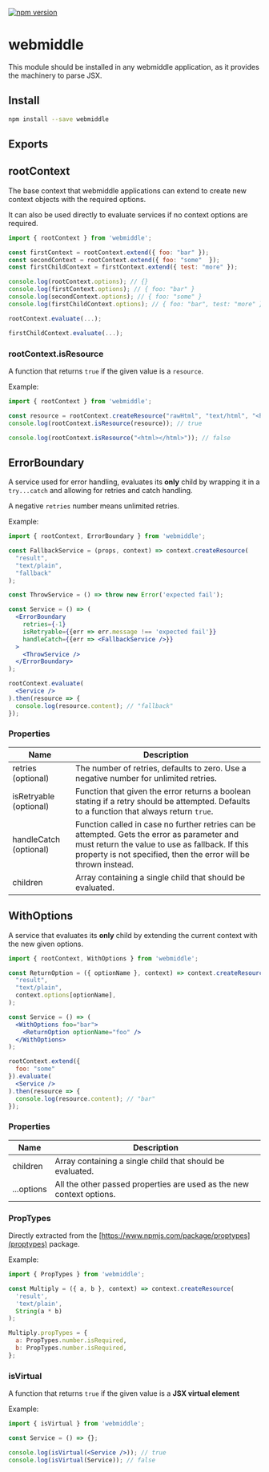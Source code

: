 [![npm version](https://badge.fury.io/js/webmiddle.svg)](https://badge.fury.io/js/webmiddle)

# webmiddle

This module should be installed in any webmiddle application, as it provides the machinery to parse JSX.

## Install

```bash
npm install --save webmiddle
```

## Exports

## rootContext

The base context that webmiddle applications can extend to create new context objects with the required options.

It can also be used directly to evaluate services if no context options are required.

```jsx
import { rootContext } from 'webmiddle';

const firstContext = rootContext.extend({ foo: "bar" });
const secondContext = rootContext.extend({ foo: "some"  });
const firstChildContext = firstContext.extend({ test: "more" });

console.log(rootContext.options); // {}
console.log(firstContext.options); // { foo: "bar" }
console.log(secondContext.options); // { foo: "some" }
console.log(firstChildContext.options); // { foo: "bar", test: "more" }

rootContext.evaluate(...);

firstChildContext.evaluate(...);
```

### rootContext.isResource

A function that returns `true` if the given value is a `resource`.

Example:

```jsx
import { rootContext } from 'webmiddle';

const resource = rootContext.createResource("rawHtml", "text/html", "<html></html>");
console.log(rootContext.isResource(resource)); // true

console.log(rootContext.isResource("<html></html>")); // false
```

## ErrorBoundary

A service used for error handling, evaluates its **only** child by wrapping it in a `try...catch` and allowing for retries and catch handling.

A negative `retries` number means unlimited retries.

Example:

```jsx
import { rootContext, ErrorBoundary } from 'webmiddle';

const FallbackService = (props, context) => context.createResource(
  "result",
  "text/plain",
  "fallback"
);

const ThrowService = () => throw new Error('expected fail');

const Service = () => (
  <ErrorBoundary
    retries={-1}
    isRetryable={{err => err.message !== 'expected fail'}}
    handleCatch={{err => <FallbackService />}}
  >
    <ThrowService />
  </ErrorBoundary>
);

rootContext.evaluate(
  <Service />
).then(resource => {
  console.log(resource.content); // "fallback"
});
```

### Properties

Name                   | Description
-----------------------|------------------------------------------------------
retries (optional)     | The number of retries, defaults to zero. Use a negative number for unlimited retries.
isRetryable (optional) | Function that given the error returns a boolean stating if a retry should be attempted. Defaults to a function that always return `true`.
handleCatch (optional) | Function called in case no further retries can be attempted. Gets the error as parameter and must return the value to use as fallback. If this property is not specified, then the error will be thrown instead.
children               | Array containing a single child that should be evaluated.

## WithOptions

A service that evaluates its **only** child by extending the current context with the new given options.

```jsx
import { rootContext, WithOptions } from 'webmiddle';

const ReturnOption = ({ optionName }, context) => context.createResource(
  "result",
  "text/plain",
  context.options[optionName],
);

const Service = () => (
  <WithOptions foo="bar">
    <ReturnOption optionName="foo" />
  </WithOptions>
);

rootContext.extend({
  foo: "some"
}).evaluate(
  <Service />
).then(resource => {
  console.log(resource.content); // "bar"
});
```

### Properties

Name                   | Description
-----------------------|------------------------------------------------------
children               | Array containing a single child that should be evaluated.
...options             | All the other passed properties are used as the new context options.

### PropTypes

Directly extracted from the [https://www.npmjs.com/package/proptypes](proptypes) package.

Example:

```jsx
import { PropTypes } from 'webmiddle';

const Multiply = ({ a, b }, context) => context.createResource(
  'result',
  'text/plain',
  String(a * b)
);

Multiply.propTypes = {
  a: PropTypes.number.isRequired,
  b: PropTypes.number.isRequired,
};
```

### isVirtual

A function that returns `true` if the given value is a **JSX virtual element**

Example:

```jsx
import { isVirtual } from 'webmiddle';

const Service = () => {};

console.log(isVirtual(<Service />)); // true
console.log(isVirtual(Service)); // false
```
